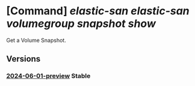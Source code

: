 # [Command] _elastic-san elastic-san volumegroup snapshot show_

Get a Volume Snapshot.

## Versions

### [2024-06-01-preview](/Resources/mgmt-plane/L3N1YnNjcmlwdGlvbnMve30vcmVzb3VyY2Vncm91cHMve30vcHJvdmlkZXJzL21pY3Jvc29mdC5lbGFzdGljc2FuL2VsYXN0aWNzYW5zL3t9L3ZvbHVtZWdyb3Vwcy97fS9zbmFwc2hvdHMve30=/2024-06-01-preview.xml) **Stable**

<!-- mgmt-plane /subscriptions/{}/resourcegroups/{}/providers/microsoft.elasticsan/elasticsans/{}/volumegroups/{}/snapshots/{} 2024-06-01-preview -->
